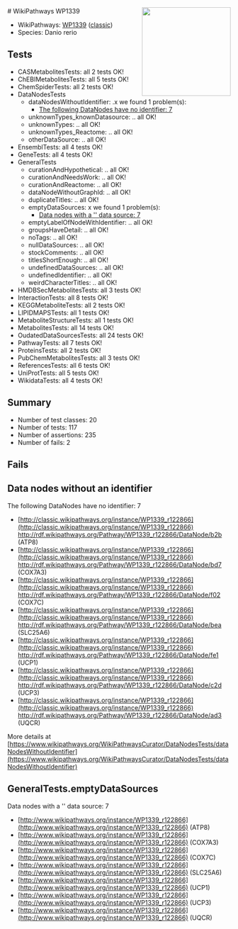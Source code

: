 <img style="float: right; width: 200px" src="https://upload.wikimedia.org/wikipedia/commons/thumb/8/83/Wplogo_with_text_500.png/640px-Wplogo_with_text_500.png" />
# WikiPathways WP1339

* WikiPathways: [WP1339](https://wikipathways.org/pathways/WP1339) ([classic](https://classic.wikipathways.org/instance/WP1339))
* Species: Danio rerio
## Tests
* CASMetabolitesTests: all 2 tests OK!
* ChEBIMetabolitesTests: all 5 tests OK!
* ChemSpiderTests: all 2 tests OK!
* DataNodesTests
    * dataNodesWithoutIdentifier: .x we found 1 problem(s):
        * [The following DataNodes have no identifier: 7](#d2d32fa6)
    * unknownTypes_knownDatasource: .. all OK!
    * unknownTypes: .. all OK!
    * unknownTypes_Reactome: .. all OK!
    * otherDataSource: .. all OK!
* EnsemblTests: all 4 tests OK!
* GeneTests: all 4 tests OK!
* GeneralTests
    * curationAndHypothetical: .. all OK!
    * curationAndNeedsWork: .. all OK!
    * curationAndReactome: .. all OK!
    * dataNodeWithoutGraphId: .. all OK!
    * duplicateTitles: .. all OK!
    * emptyDataSources: x we found 1 problem(s):
        * [Data nodes with a '' data source: 7](#3d121fd2)
    * emptyLabelOfNodeWithIdentifier: .. all OK!
    * groupsHaveDetail: .. all OK!
    * noTags: .. all OK!
    * nullDataSources: .. all OK!
    * stockComments: .. all OK!
    * titlesShortEnough: .. all OK!
    * undefinedDataSources: .. all OK!
    * undefinedIdentifier: .. all OK!
    * weirdCharacterTitles: .. all OK!
* HMDBSecMetabolitesTests: all 3 tests OK!
* InteractionTests: all 8 tests OK!
* KEGGMetaboliteTests: all 2 tests OK!
* LIPIDMAPSTests: all 1 tests OK!
* MetaboliteStructureTests: all 1 tests OK!
* MetabolitesTests: all 14 tests OK!
* OudatedDataSourcesTests: all 24 tests OK!
* PathwayTests: all 7 tests OK!
* ProteinsTests: all 2 tests OK!
* PubChemMetabolitesTests: all 3 tests OK!
* ReferencesTests: all 6 tests OK!
* UniProtTests: all 5 tests OK!
* WikidataTests: all 4 tests OK!


## Summary

* Number of test classes: 20
* Number of tests: 117
* Number of assertions: 235
* Number of fails: 2

## Fails

<a name="d2d32fa6" />

## Data nodes without an identifier

The following DataNodes have no identifier: 7

* [http://classic.wikipathways.org/instance/WP1339_r122866](http://classic.wikipathways.org/instance/WP1339_r122866) http://rdf.wikipathways.org/Pathway/WP1339_r122866/DataNode/b2b (ATP8)
* [http://classic.wikipathways.org/instance/WP1339_r122866](http://classic.wikipathways.org/instance/WP1339_r122866) http://rdf.wikipathways.org/Pathway/WP1339_r122866/DataNode/bd7 (COX7A3)
* [http://classic.wikipathways.org/instance/WP1339_r122866](http://classic.wikipathways.org/instance/WP1339_r122866) http://rdf.wikipathways.org/Pathway/WP1339_r122866/DataNode/f02 (COX7C)
* [http://classic.wikipathways.org/instance/WP1339_r122866](http://classic.wikipathways.org/instance/WP1339_r122866) http://rdf.wikipathways.org/Pathway/WP1339_r122866/DataNode/bea (SLC25A6)
* [http://classic.wikipathways.org/instance/WP1339_r122866](http://classic.wikipathways.org/instance/WP1339_r122866) http://rdf.wikipathways.org/Pathway/WP1339_r122866/DataNode/fe1 (UCP1)
* [http://classic.wikipathways.org/instance/WP1339_r122866](http://classic.wikipathways.org/instance/WP1339_r122866) http://rdf.wikipathways.org/Pathway/WP1339_r122866/DataNode/c2d (UCP3)
* [http://classic.wikipathways.org/instance/WP1339_r122866](http://classic.wikipathways.org/instance/WP1339_r122866) http://rdf.wikipathways.org/Pathway/WP1339_r122866/DataNode/ad3 (UQCR)


More details at [https://www.wikipathways.org/WikiPathwaysCurator/DataNodesTests/dataNodesWithoutIdentifier](https://www.wikipathways.org/WikiPathwaysCurator/DataNodesTests/dataNodesWithoutIdentifier)

<a name="3d121fd2" />

## GeneralTests.emptyDataSources

Data nodes with a '' data source: 7

* [http://www.wikipathways.org/instance/WP1339_r122866](http://www.wikipathways.org/instance/WP1339_r122866) (ATP8)
* [http://www.wikipathways.org/instance/WP1339_r122866](http://www.wikipathways.org/instance/WP1339_r122866) (COX7A3)
* [http://www.wikipathways.org/instance/WP1339_r122866](http://www.wikipathways.org/instance/WP1339_r122866) (COX7C)
* [http://www.wikipathways.org/instance/WP1339_r122866](http://www.wikipathways.org/instance/WP1339_r122866) (SLC25A6)
* [http://www.wikipathways.org/instance/WP1339_r122866](http://www.wikipathways.org/instance/WP1339_r122866) (UCP1)
* [http://www.wikipathways.org/instance/WP1339_r122866](http://www.wikipathways.org/instance/WP1339_r122866) (UCP3)
* [http://www.wikipathways.org/instance/WP1339_r122866](http://www.wikipathways.org/instance/WP1339_r122866) (UQCR)


